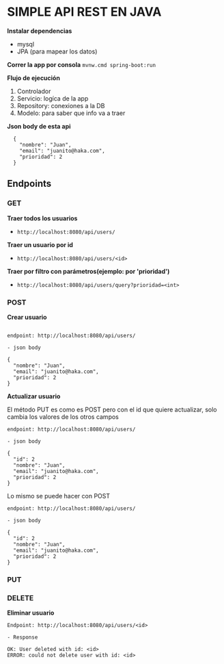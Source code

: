 # SIMPLE API REST EN JAVA

**Instalar dependencias**
- mysql
- JPA (para mapear los datos)

**Correr la app por consola**
`mvnw.cmd spring-boot:run`

**Flujo de ejecución**
  1. Controlador
  2. Servicio: logíca de la app
  3. Repository: conexiones a la DB
  4. Modelo: para saber que info va a traer

**Json body de esta api**
```
  {
    "nombre": "Juan",
    "email": "juanito@haka.com",
    "prioridad": 2
  }
```

## **Endpoints**

### **GET**

**Traer todos los usuarios**
- `http://localhost:8080/api/users/`

**Traer un usuario por id**
- `http://localhost:8080/api/users/<id>`

**Traer por filtro con parámetros(ejemplo: por 'prioridad')**
- `http://localhost:8080/api/users/query?prioridad=<int>`

### **POST**
**Crear usuario**
```
 
endpoint: http://localhost:8080/api/users/

- json body

{
  "nombre": "Juan",
  "email": "juanito@haka.com",
  "prioridad": 2
}
```
**Actualizar usuario**

El método PUT es como es POST pero con el id que quiere actualizar, solo cambia los valores de los otros campos
```
endpoint: http://localhost:8080/api/users/

- json body

{
  "id": 2
  "nombre": "Juan",
  "email": "juanito@haka.com",
  "prioridad": 2
}
```

Lo mismo se puede hacer con POST
```
endpoint: http://localhost:8080/api/users/

- json body

{
  "id": 2
  "nombre": "Juan",
  "email": "juanito@haka.com",
  "prioridad": 2
}
```

### **PUT**

### **DELETE**
**Eliminar usuario**
```
Endpoint: http://localhost:8080/api/users/<id>

- Response

OK: User deleted with id: <id>
ERROR: could not delete user with id: <id>
```







